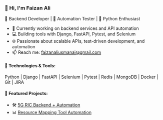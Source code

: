 ### 👋 Hi, I'm Faizan Ali

🔧 Backend Developer | 🧪 Automation Tester | 🐍 Python Enthusiast

- 🔭 Currently working on backend services and API automation
- 💻 Building tools with Django, FastAPI, Pytest, and Selenium
- 🌐 Passionate about scalable APIs, test-driven development, and automation
- 📫 Reach me: faizanaliusmanai@gmail.com

#### 🔧 Technologies & Tools:
Python | Django | FastAPI | Selenium | Pytest | Redis | MongoDB | Docker | Git | JIRA

#### 📌 Featured Projects:
- 🛠️ [5G RIC Backend + Automation](https://github.com/iAmFaizan-Tech/5G-RIC)
- 📊 [Resource Mapping Tool Automation](https://github.com/iAmFaizan-Tech/Resource-Mapping-Tool)
